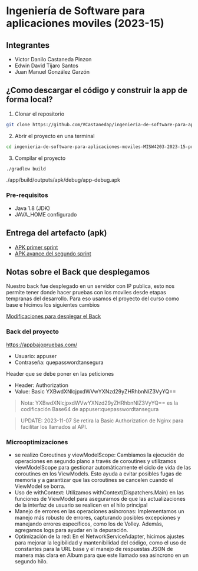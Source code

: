 # Ingeniería de Software para aplicaciones moviles (2023-15)

## Integrantes

- Victor Danilo Castaneda Pinzon
- Edwin David Tijaro Santos
- Juan Manuel González Garzón

## ¿Como descargar el código y construir la app de forma local?

1. Clonar el repositorio

```bash
git clone https://github.com/VCastanedap/ingenieria-de-software-para-aplicaciones-moviles-MISW4203-2023-15-proyecto.git
```

2. Abrir el proyecto en una terminal

```bash
cd ingenieria-de-software-para-aplicaciones-moviles-MISW4203-2023-15-proyecto
```

3. Compilar el proyecto

```bash
./gradlew build
```

./app/build/outputs/apk/debug/app-debug.apk

### Pre-requisitos

- Java 1.8 (JDK)
- JAVA_HOME configurado

## Entrega del artefacto (apk)

- [APK primer sprint](https://github.com/VCastanedap/ingenieria-de-software-para-aplicaciones-moviles-MISW4203-2023-15-proyecto/actions/runs/6766657620)
- [APK avance del segundo sprint](https://github.com/VCastanedap/ingenieria-de-software-para-aplicaciones-moviles-MISW4203-2023-15-proyecto/actions/runs/6845799822)

## Notas sobre el Back que desplegamos

Nuestro back fue desplegado en un servidor con IP publica, esto nos permite tener donde hacer pruebas con los moviles desde etapas tempranas del desarrollo.
Para eso usamos el proyecto del curso como base e hicimos los siguientes cambios

[Modificaciones para desplegar el Back](https://github.com/MISW-4104-Web/BackVynils/pull/16/files)

### Back del proyecto

https://appbajopruebas.com/

- Usuario: appuser
- Contraseña: quepasswordtansegura

Header que se debe poner en las peticiones
- Header: Authorization
- Value: Basic YXBwdXNlcjpxdWVwYXNzd29yZHRhbnNlZ3VyYQ==

> Nota: YXBwdXNlcjpxdWVwYXNzd29yZHRhbnNlZ3VyYQ== es la codificación Base64 de appuser:quepasswordtansegura

> UPDATE: 2023-11-07 Se retira la Basic Authorization de Nginx para facilitar los llamados al API.

### Microoptimizaciones
 - se realizo Coroutines y viewModelScope: Cambiamos la ejecución de operaciones en segundo plano a través de coroutines y utilizamos viewModelScope para gestionar automáticamente el ciclo de vida de las coroutines en los ViewModels. Esto ayuda a 
   evitar posibles fugas de memoria y a garantizar que las coroutines se cancelen cuando el ViewModel se borra.
 - Uso de withContext: Utilizamos withContext(Dispatchers.Main) en las funciones de ViewModel para asegurarnos de que las actualizaciones de la interfaz de usuario se realicen en el hilo principal
 - Manejo de errores en las operaciones asíncronas: Implementamos un manejo más robusto de errores, capturando posibles excepciones y manejando errores específicos, como los de Volley. Además, agregamos logs para ayudar en la depuración.
 - Optimización de la red: En el NetworkServiceAdapter, hicimos ajustes para mejorar la legibilidad y mantenibilidad del código, como el uso de constantes para la URL base y el manejo de respuestas JSON de manera más clara en Album para que este 
   llamado sea asincrono en un segundo hilo.


